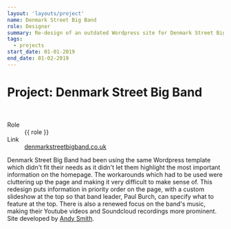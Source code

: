 ```yaml
---
layout: 'layouts/project'
name: Denmark Street Big Band
role: Designer
summary: Re-design of an outdated Wordpress site for Denmark Street Big Band.
tags:
  - projects
start_date: 01-01-2019
end_date: 01-02-2019
---
```


# Project: Denmark Street Big Band

<div class="image-wrapper">
  <img class="project-image project-image--multiple" src="/assets/project-images/bigband.png" alt="" role="presentation">
  <img class="project-image project-image--multiple" src="/assets/project-images/bigband2.png" alt="" role="presentation">
</div>

<dl>
  <dt>Role</dt>
  <dd>{{ role }}</dd>

  <dt>Link</dt>
  <dd><a href="https://denmarkstreetbigband.co.uk/">denmarkstreetbigband.co.uk</a></dd>
</dl>

Denmark Street Big Band had been using the same Wordpress template which didn't fit their needs as it didn't let them highlight the most important information on the homepage. The workarounds which had to be used were cluttering up the page and making it very difficult to make sense of. This redesign puts information in priority order on the page, with a custom slideshow at the top so that band leader, Paul Burch, can specify what to feature at the top. There is also a renewed focus on the band's music, making their Youtube videos and Soundcloud recordings more prominent. Site developed by [Andy Smith](https://andyms.uk/).
